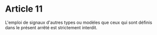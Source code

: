 # Article 11

L'emploi de signaux d'autres types ou modèles que ceux qui sont définis dans le présent arrêté est strictement interdit.
